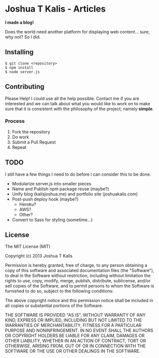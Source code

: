 # Joshua T Kalis - Articles

**I made a blog!**

Does the world need another platform for displaying web content... sure, why not? So I did.

## Installing

    $ git clone <repository>
    $ npm install
    $ node server.js

## Contributing

Please Help! I could use all the help possible. Contact me if you are interested and we can talk about what you would like to work on to make sure that it is consistent with the philosophy of the project; namely **simple**.

### Process

  1. Fork the repository
  2. Do work
  3. Submit a Pull Request
  4. Repeat

## TODO

I still have a few things I need to do before I can consider this to be done.

  - Modularize server.js into smaller pieces
  - Name and Publish npm package reuse (maybe?)
  - Unify blog (kalisjoshua.me) and portfolio site (joshuakalis.com)
  - Post-push deploy hook (maybe?)
    - Heroku?
    - AWS?
    - Other?
  - Convert to Sass for styling (sometime...)

## License

The MIT License (MIT)

Copyright (c) 2013 Joshua T Kalis

Permission is hereby granted, free of charge, to any person obtaining a copy
of this software and associated documentation files (the "Software"), to deal
in the Software without restriction, including without limitation the rights
to use, copy, modify, merge, publish, distribute, sublicense, and/or sell
copies of the Software, and to permit persons to whom the Software is
furnished to do so, subject to the following conditions:

The above copyright notice and this permission notice shall be included in
all copies or substantial portions of the Software.

THE SOFTWARE IS PROVIDED "AS IS", WITHOUT WARRANTY OF ANY KIND, EXPRESS OR
IMPLIED, INCLUDING BUT NOT LIMITED TO THE WARRANTIES OF MERCHANTABILITY,
FITNESS FOR A PARTICULAR PURPOSE AND NONINFRINGEMENT. IN NO EVENT SHALL THE
AUTHORS OR COPYRIGHT HOLDERS BE LIABLE FOR ANY CLAIM, DAMAGES OR OTHER
LIABILITY, WHETHER IN AN ACTION OF CONTRACT, TORT OR OTHERWISE, ARISING FROM,
OUT OF OR IN CONNECTION WITH THE SOFTWARE OR THE USE OR OTHER DEALINGS IN
THE SOFTWARE.
